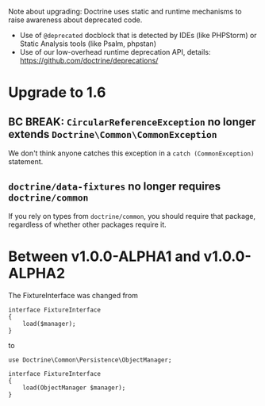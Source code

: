 Note about upgrading: Doctrine uses static and runtime mechanisms to raise
awareness about deprecated code.

- Use of `@deprecated` docblock that is detected by IDEs (like PHPStorm) or
  Static Analysis tools (like Psalm, phpstan)
- Use of our low-overhead runtime deprecation API, details:
  https://github.com/doctrine/deprecations/

# Upgrade to 1.6

## BC BREAK: `CircularReferenceException` no longer extends `Doctrine\Common\CommonException`

We don't think anyone catches this exception in a `catch (CommonException)` statement.

## `doctrine/data-fixtures` no longer requires `doctrine/common`

If you rely on types from `doctrine/common`, you should require that package, regardless of whether other packages require it.

# Between v1.0.0-ALPHA1 and v1.0.0-ALPHA2

The FixtureInterface was changed from

    interface FixtureInterface
    {
        load($manager);
    }

to

    use Doctrine\Common\Persistence\ObjectManager;

    interface FixtureInterface
    {
        load(ObjectManager $manager);
    }
